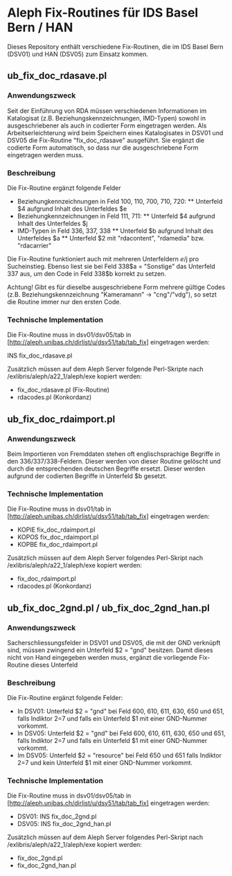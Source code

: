 # Aleph Fix-Routines für IDS Basel Bern / HAN

Dieses Repository enthält verschiedene Fix-Routinen, die im IDS Basel Bern (DSV01) und HAN (DSV05) zum Einsatz kommen.

## ub_fix_doc_rdasave.pl

### Anwendungszweck

Seit der Einführung von RDA müssen verschiedenen Informationen im Katalogisat (z.B. Beziehungskennzeichnungen, IMD-Typen) sowohl in ausgeschriebener als auch in codierter Form eingetragen werden. Als Arbeitserleichterung wird beim Speichern eines Katalogisates in DSV01 und DSV05 die Fix-Routine "fix_doc_rdasave" ausgeführt. Sie ergänzt die codierte Form automatisch, so dass nur die ausgeschriebene Form eingetragen werden muss.

### Beschreibung

Die Fix-Routine ergänzt folgende Felder

* Beziehungkennzeichnungen in Feld 100, 110, 700, 710, 720:
** Unterfeld $4 aufgrund Inhalt des Unterfeldes $e
* Beziehungkennzeichnungen in Feld 111, 711:
** Unterfeld $4 aufgrund Inhalt des Unterfeldes $j
* IMD-Typen in Feld 336, 337, 338
** Unterfeld $b aufgrund Inhalt des Unterfeldes $a
** Unterfeld $2 mit "rdacontent", "rdamedia" bzw. "rdacarrier"

Die Fix-Routine funktioniert auch mit mehreren Unterfeldern $e/$j pro Sucheinstieg. Ebenso liest sie bei Feld 338$a = "Sonstige" das Unterfeld 337 aus, um den Code in Feld 338$b korrekt zu setzen.

Achtung! Gibt es für dieselbe ausgeschriebene Form mehrere gültige Codes (z.B. Beziehungskennzeichnung "Kameramann" -> "cng"/"vdg"), so setzt die Routine immer nur den ersten Code. 

### Technische Implementation
Die Fix-Routine muss in dsv01/dsv05/tab in [http://aleph.unibas.ch/dirlist/u/dsv51/tab/tab_fix] eingetragen werden: 

 INS   fix_doc_rdasave.pl

Zusätzlich müssen auf dem Aleph Server folgende Perl-Skripte nach /exlibris/aleph/a22_1/aleph/exe kopiert werden:

* fix_doc_rdasave.pl (Fix-Routine)
* rdacodes.pl (Konkordanz)

## ub_fix_doc_rdaimport.pl

### Anwendungszweck

Beim Importieren von Fremddaten stehen oft englischsprachige Begriffe in den 336/337/338-Feldern. Dieser werden von dieser Routine gelöscht und durch die entsprechenden deutschen Begriffe ersetzt. Dieser werden aufgrund der codierten Begriffe in Unterfeld $b gesetzt.

### Technische Implementation

Die Fix-Routine muss in dsv01/tab in [http://aleph.unibas.ch/dirlist/u/dsv51/tab/tab_fix] eingetragen werden:

* KOPIE fix_doc_rdaimport.pl
* KOPOS fix_doc_rdaimport.pl
* KOPBE fix_doc_rdaimport.pl

Zusätzlich müssen auf dem Aleph Server folgendes Perl-Skript nach /exlibris/aleph/a22_1/aleph/exe kopiert werden:

* fix_doc_rdaimport.pl
* rdacodes.pl (Konkordanz)

## ub_fix_doc_2gnd.pl / ub_fix_doc_2gnd_han.pl

### Anwendungszweck

Sacherschliessungsfelder in DSV01 und DSV05, die mit der GND verknüpft sind, müssen zwingend ein Unterfeld $2 = "gnd" besitzen. Damit dieses nicht von Hand eingegeben werden muss, ergänzt die vorliegende Fix-Routine dieses Unterfeld

### Beschreibung

Die Fix-Routine ergänzt folgende Felder:

* In DSV01: Unterfeld $2 = "gnd" bei Feld 600, 610, 611, 630, 650 und 651, falls Indiktor 2=7 und falls ein Unterfeld $1 mit einer GND-Nummer vorkommt.
* In DSV05: Unterfeld $2 = "gnd" bei Feld 600, 610, 611, 630, 650 und 651, falls Indiktor 2=7 und falls ein Unterfeld $1 mit einer GND-Nummer vorkommt.
* Im DSV05: Unterfeld $2 = "resource" bei Feld 650 und 651 falls Indiktor 2=7 und kein Unterfeld $1 mit einer GND-Nummer vorkommt.

### Technische Implementation

Die Fix-Routine muss in dsv01/dsv05/tab in [http://aleph.unibas.ch/dirlist/u/dsv51/tab/tab_fix] eingetragen werden:

* DSV01: INS   fix_doc_2gnd.pl
* DSV05: INS   fix_doc_2gnd_han.pl

Zusätzlich müssen auf dem Aleph Server folgendes Perl-Skript nach /exlibris/aleph/a22_1/aleph/exe kopiert werden:

* fix_doc_2gnd.pl
* fix_doc_2gnd_han.pl


